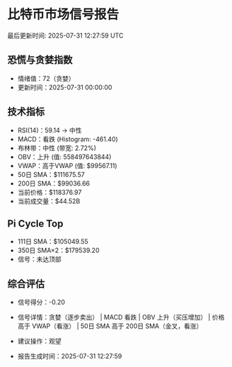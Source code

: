 # 比特币市场信号报告

最后更新时间: 2025-07-31 12:27:59 UTC

## 恐慌与贪婪指数
- 情绪值：72（贪婪）
- 更新时间：2025-07-31 00:00:00

## 技术指标
- RSI(14)：59.14 → 中性
- MACD：看跌 (Histogram: -461.40)
- 布林带：中性 (带宽: 2.72%)
- OBV：上升 (值: 558497643844)
- VWAP：高于VWAP (值: $99567.11)
- 50日 SMA：$111675.57
- 200日 SMA：$99036.66
- 当前价格：$118376.97
- 当前成交量：$44.52B

## Pi Cycle Top
- 111日 SMA：$105049.55
- 350日 SMA×2：$179539.20
- 信号：未达顶部

## 综合评估
- 信号得分：-0.20
- 信号详情：贪婪（逐步卖出） | MACD 看跌 | OBV 上升（买压增加） | 价格高于 VWAP（看涨） | 50日 SMA 高于 200日 SMA（金叉，看涨）
- 建议操作：观望

- 报告生成时间：2025-07-31 12:27:59